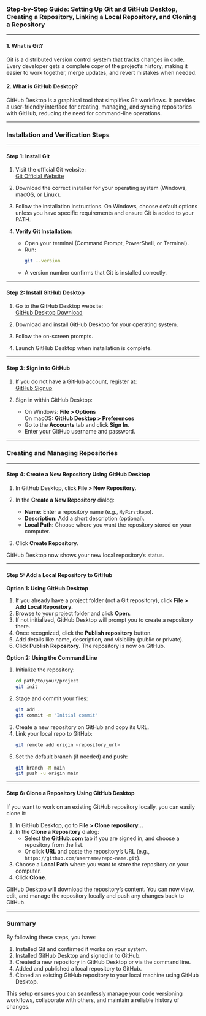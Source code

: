 
### Step-by-Step Guide: Setting Up Git and GitHub Desktop, Creating a Repository, Linking a Local Repository, and Cloning a Repository

---

#### 1. **What is Git?**  
Git is a distributed version control system that tracks changes in code. Every developer gets a complete copy of the project’s history, making it easier to work together, merge updates, and revert mistakes when needed.

#### 2. **What is GitHub Desktop?**  
GitHub Desktop is a graphical tool that simplifies Git workflows. It provides a user-friendly interface for creating, managing, and syncing repositories with GitHub, reducing the need for command-line operations.

---

### Installation and Verification Steps

---

#### **Step 1: Install Git**
1. Visit the official Git website:  
   [Git Official Website](https://git-scm.com/)
   
2. Download the correct installer for your operating system (Windows, macOS, or Linux).

3. Follow the installation instructions. On Windows, choose default options unless you have specific requirements and ensure Git is added to your PATH.

4. **Verify Git Installation**:
   - Open your terminal (Command Prompt, PowerShell, or Terminal).
   - Run:  
     ```bash
     git --version
     ```
   - A version number confirms that Git is installed correctly.

---

#### **Step 2: Install GitHub Desktop**
1. Go to the GitHub Desktop website:  
   [GitHub Desktop Download](https://desktop.github.com/)

2. Download and install GitHub Desktop for your operating system.

3. Follow the on-screen prompts.

4. Launch GitHub Desktop when installation is complete.

---

#### **Step 3: Sign in to GitHub**
1. If you do not have a GitHub account, register at:  
   [GitHub Signup](https://github.com/)

2. Sign in within GitHub Desktop:
   - On Windows: **File > Options**  
     On macOS: **GitHub Desktop > Preferences**
   - Go to the **Accounts** tab and click **Sign In**.
   - Enter your GitHub username and password.

---

### Creating and Managing Repositories

---

#### **Step 4: Create a New Repository Using GitHub Desktop**
1. In GitHub Desktop, click **File > New Repository**.
2. In the **Create a New Repository** dialog:
   - **Name**: Enter a repository name (e.g., `MyFirstRepo`).
   - **Description**: Add a short description (optional).
   - **Local Path**: Choose where you want the repository stored on your computer.
   
3. Click **Create Repository**.

GitHub Desktop now shows your new local repository’s status.

---

#### **Step 5: Add a Local Repository to GitHub**

**Option 1: Using GitHub Desktop**
1. If you already have a project folder (not a Git repository), click **File > Add Local Repository**.
2. Browse to your project folder and click **Open**.
3. If not initialized, GitHub Desktop will prompt you to create a repository there.
4. Once recognized, click the **Publish repository** button.
5. Add details like name, description, and visibility (public or private).
6. Click **Publish Repository**. The repository is now on GitHub.

**Option 2: Using the Command Line**
1. Initialize the repository:
   ```bash
   cd path/to/your/project
   git init
   ```
2. Stage and commit your files:
   ```bash
   git add .
   git commit -m "Initial commit"
   ```
3. Create a new repository on GitHub and copy its URL.
4. Link your local repo to GitHub:
   ```bash
   git remote add origin <repository_url>
   ```
5. Set the default branch (if needed) and push:
   ```bash
   git branch -M main
   git push -u origin main
   ```

---

#### **Step 6: Clone a Repository Using GitHub Desktop**
If you want to work on an existing GitHub repository locally, you can easily clone it:

1. In GitHub Desktop, go to **File > Clone repository...**
2. In the **Clone a Repository** dialog:
   - Select the **GitHub.com** tab if you are signed in, and choose a repository from the list.
   - Or click **URL** and paste the repository’s URL (e.g., `https://github.com/username/repo-name.git`).
3. Choose a **Local Path** where you want to store the repository on your computer.
4. Click **Clone**.

GitHub Desktop will download the repository’s content. You can now view, edit, and manage the repository locally and push any changes back to GitHub.

---

### Summary

By following these steps, you have:

1. Installed Git and confirmed it works on your system.
2. Installed GitHub Desktop and signed in to GitHub.
3. Created a new repository in GitHub Desktop or via the command line.
4. Added and published a local repository to GitHub.
5. Cloned an existing GitHub repository to your local machine using GitHub Desktop.

This setup ensures you can seamlessly manage your code versioning workflows, collaborate with others, and maintain a reliable history of changes.
